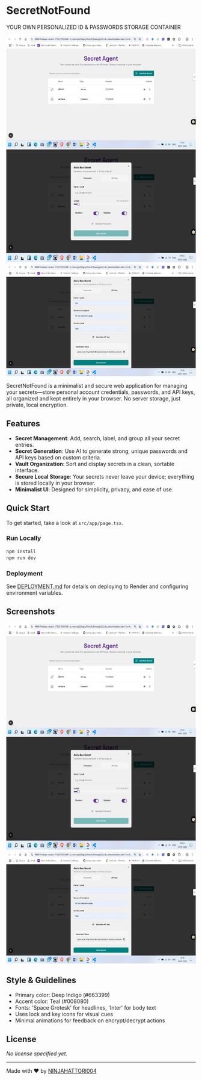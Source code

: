 # SecretNotFound

YOUR OWN PERSONALIZED ID & PASSWORDS STORAGE CONTAINER



<div align="center">
  <img height="300" src="https://github.com/NINJAHATTORI004/secretnotfound/blob/master/1"  />
</div>

<div align="center">
  <img height="300" src="https://github.com/NINJAHATTORI004/secretnotfound/blob/master/2"  />
</div>

<div align="center">
  <img height="300" src="https://github.com/NINJAHATTORI004/secretnotfound/blob/master/3"  />
</div>



SecretNotFound is a minimalist and secure web application for managing your secrets—store personal account credentials, passwords, and API keys, all organized and kept entirely in your browser. No server storage, just private, local encryption.

## Features

- **Secret Management**: Add, search, label, and group all your secret entries.
- **Secret Generation**: Use AI to generate strong, unique passwords and API keys based on custom criteria.
- **Vault Organization**: Sort and display secrets in a clean, sortable interface.
- **Secure Local Storage**: Your secrets never leave your device; everything is stored locally in your browser.
- **Minimalist UI**: Designed for simplicity, privacy, and ease of use.

## Quick Start

To get started, take a look at `src/app/page.tsx`.

### Run Locally

```bash
npm install
npm run dev
```

### Deployment

See [DEPLOYMENT.md](DEPLOYMENT.md) for details on deploying to Render and configuring environment variables.

## Screenshots

<div align="center">
  <img height="300" src="https://github.com/NINJAHATTORI004/secretnotfound/blob/master/1"  />
</div>

<div align="center">
  <img height="300" src="https://github.com/NINJAHATTORI004/secretnotfound/blob/master/2"  />
</div>

<div align="center">
  <img height="300" src="https://github.com/NINJAHATTORI004/secretnotfound/blob/master/3"  />
</div>

## Style & Guidelines

- Primary color: Deep Indigo (#663399)
- Accent color: Teal (#008080)
- Fonts: 'Space Grotesk' for headlines, 'Inter' for body text
- Uses lock and key icons for visual cues
- Minimal animations for feedback on encrypt/decrypt actions

## License

*No license specified yet.*

---
Made with ❤️ by [NINJAHATTORI004](https://github.com/NINJAHATTORI004)
